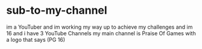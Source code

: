# sub-to-my-channel
im a YouTuber and im working my way up to achieve my challenges and im 16 and i have 3 YouTube Channels my main channel is Praise Of Games with a logo that says (PG 16)
